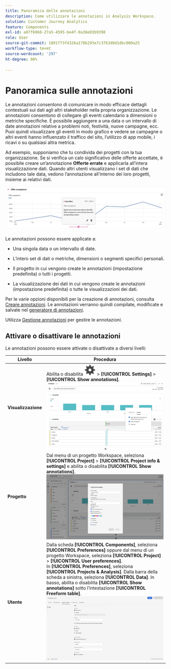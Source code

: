 ```yaml
---
title: Panoramica delle annotazioni
description: Come utilizzare le annotazioni in Analysis Workspace.
solution: Customer Journey Analytics
feature: Components
exl-id: a87f6968-27a5-4595-be4f-0a38e03b9398
role: User
source-git-commit: 1891f73f4326a178b293e7c3763d0d1dbc000a25
workflow-type: tm+mt
source-wordcount: '297'
ht-degree: 96%

---
```


# Panoramica sulle annotazioni

Le annotazioni consentono di comunicare in modo efficace dettagli contestuali sui dati agli altri stakeholder nella propria organizzazione. Le annotazioni consentono di collegare gli eventi calendario a dimensioni o metriche specifiche. È possibile aggiungere a una data o un intervallo di date annotazioni relative a problemi noti, festività, nuove campagne, ecc. Puoi quindi visualizzare gli eventi in modo grafico e vedere se campagne o altri eventi hanno influenzato il traffico del sito, l’utilizzo di app mobile, i ricavi o su qualsiasi altra metrica.

Ad esempio, supponiamo che tu condivida dei progetti con la tua organizzazione. Se si verifica un calo significativo delle offerte accettate, è possibile creare un’annotazione **Offerte errate** e applicarla all’intera visualizzazione dati. Quando altri utenti visualizzano i set di dati che includono tale data, vedono l’annotazione all’interno dei loro progetti, insieme ai relativi dati.

![Grafico a linee con annotazione evidenziata.](assets/annotation-example.png)

Le annotazioni possono essere applicate a:

* Una singola data o un intervallo di date.

* L’intero set di dati o metriche, dimensioni o segmenti specifici personali.

* Il progetto in cui vengono create le annotazioni (impostazione predefinita) o tutti i progetti.

* La visualizzazione dei dati in cui vengono create le annotazioni (impostazione predefinita) o tutte le visualizzazioni dei dati.

Per le varie opzioni disponibili per la creazione di annotazioni, consulta [Creare annotazioni](/help/components/annotations/create-annotations.md). Le annotazioni verranno quindi compilate, modificate e salvate nel [generatore di annotazioni](create-annotations.md#annotation-builder).

Utilizza [Gestione annotazioni](manage-annotations.md) per gestire le annotazioni.

## Attivare o disattivare le annotazioni

Le annotazioni possono essere attivate o disattivate a diversi livelli:

| Livello | Procedura |
|---|---|
| **Visualizzazione** | Abilita o disabilita ![Impostazione](/help/assets/icons/Setting.svg) > **[!UICONTROL Settings]** > **[!UICONTROL Show annotations]**.<br/>![Abilitare o disabilitare annotazioni per una visualizzazione](/help/components/annotations/assets/annotations-visualization.png) |
| **Progetto** | Dal menu di un progetto Workspace, seleziona **[!UICONTROL Project]** > **[!UICONTROL Project info & settings]** e abilita o disabilita **[!UICONTROL Show annotations]**.<br/>![Abilitare o disabilitare annotazioni per un progetto](/help/components/annotations/assets/annotations-project.png) |
| **Utente** | Dalla scheda **[!UICONTROL Components]**, seleziona **[!UICONTROL Preferences]** oppure dal menu di un progetto Workspace, seleziona **[!UICONTROL Project]** > **[!UICONTROL User preferences]**. <br/>In **[!UICONTROL Preferences]**, seleziona **[!UICONTROL Projects & Analysis]**. Dalla barra della scheda a sinistra, seleziona **[!UICONTROL Data]**. In basso, abilita o disabilita **[!UICONTROL Show annotations]** sotto l’intestazione **[!UICONTROL Freeform table]**.<br/>![Abilitare o disabilitare annotazioni per un utente](/help/components/annotations/assets/annotations-user.png) |
